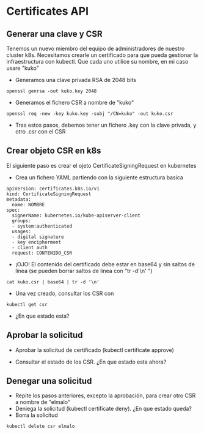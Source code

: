 # Certificates API

## Generar una clave y CSR

Tenemos un nuevo miembro del equipo de administradores de nuestro cluster k8s. Necesitamos crearle un certificado para que pueda gestionar la infraestructura con kubectl.
Que cada uno utilice su nombre, en mi caso usare "kuko"

  * Generamos una clave privada RSA de 2048 bits

```
openssl genrsa -out kuko.key 2048
```

  * Generamos el fichero CSR a nombre de "kuko"

```
openssl req -new -key kuko.key -subj "/CN=kuko" -out kuko.csr
```

  * Tras estos pasos, debemos tener un fichero .key con la clave privada, y otro .csr con el CSR

## Crear objeto CSR en k8s

El siguiente paso es crear el ojeto CertificateSigningRequest en kubernetes

  * Crea un fichero YAML partiendo con la siguiente estructura basica

```
apiVersion: certificates.k8s.io/v1
kind: CertificateSigningRequest
metadata:
  name: NOMBRE 
spec:
  signerName: kubernetes.io/kube-apiserver-client
  groups:
  - system:authenticated
  usages:
  - digital signature
  - key encipherment
  - client auth
  request: CONTENIDO_CSR
```

  * ¡OJO! El contenido del certificado debe estar en base64 y sin saltos de línea (se pueden borrar saltos de linea con "tr -d'\n' ")

```
cat kuko.csr | base64 | tr -d '\n'
```

  * Una vez creado, consultar los CSR con

```
kubectl get csr
```

  * ¿En que estado esta?

## Aprobar la solicitud

  * Aprobar la solicitud de certificado (kubectl certificate approve)

  * Consultar el estado de los CSR. ¿En que estado esta ahora?

## Denegar una solicitud

  * Repite los pasos anteriores, excepto la aprobación, para crear otro CSR a nombre de "elmalo"
  * Deniega la solicitud (kubectl certificate deny). ¿En que estado queda?
  * Borra la solicitud

```
kubectl delete csr elmalo
```


